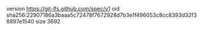 version https://git-lfs.github.com/spec/v1
oid sha256:22907186a3baaa5c72478f7672928d7b3e1f496053c8cc8393d32f38897e1540
size 3692
